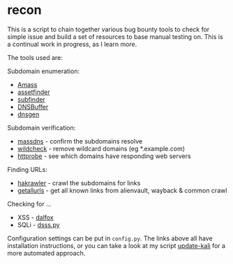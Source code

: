 # recon
This is a script to chain together various bug bounty tools to check for simple issue and build a set of resources to base manual testing on. This is a continual work in progress, as I learn more.

The tools used are:

Subdomain enumeration:
* [Amass](https://github.com/OWASP/Amass)
* [assetfinder](https://github.com/tomnomnom/assetfinder)
* [subfinder](https://github.com/projectdiscovery/subfinder)
* [DNSBuffer](https://tls.bufferover.run/dns?q=)
* [dnsgen](https://github.com/ProjectAnte/dnsgen)

Subdomain verification:
* [massdns](https://github.com/blechschmidt/massdns) - confirm the subdomains resolve
* [wildcheck](https://github.com/theblackturtle/wildcheck) - remove wildcard domains (eg *.example.com)
* [httprobe](https://github.com/tomnomnom/httprobe) - see which domains have responding web servers

Finding URLs:
* [hakrawler](https://github.com/hakluke/hakrawler) - crawl the subdomains for links
* [getallurls](https://github.com/lc/gau) - get all known links from alienvault, wayback & common crawl

Checking for ...
* XSS - [dalfox](https://github.com/hahwul/dalfox)
* SQLi - [dsss.py](https://github.com/stamparm/DSSS)

Configuration settings can be put in `config.py`. The links above all have installation instructions, or you can take a look at my script [update-kali](https://github.com/rafaelh/update-kali) for a more automated approach.
